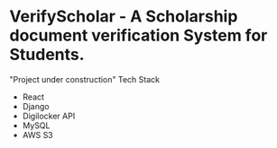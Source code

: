 # VerifyScholar - A Scholarship document verification System for Students. 
"Project under construction"
Tech Stack
  - React
  - Django
  - Digilocker API
  - MySQL
  - AWS S3

